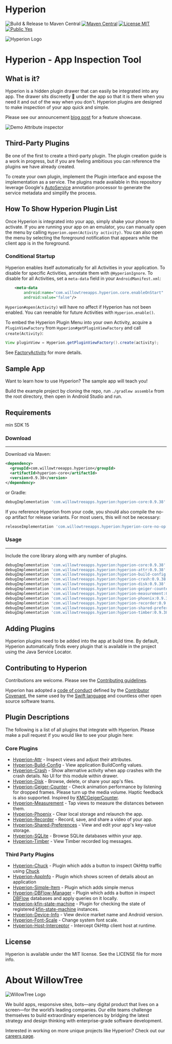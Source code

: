 # Hyperion

![Build & Release to Maven Central](https://github.com/willowtreeapps/Hyperion-Android/actions/workflows/mc-release.yml/badge.svg?branch=develop)
[![Maven Central](https://img.shields.io/maven-central/v/com.willowtreeapps.hyperion/hyperion-core.svg)](https://search.maven.org/search?q=g:com.willowtreeapps.hyperion)
[![License MIT](https://img.shields.io/badge/License-MIT-blue.svg?style=flat)]()
[![Public Yes](https://img.shields.io/badge/Public-yes-green.svg?style=flat)]()

![Hyperion Logo](art/Hyperion-Logo.png)

# Hyperion - App Inspection Tool

## What is it?

Hyperion is a hidden plugin drawer that can easily be integrated into any app. The drawer sits discreetly 🙊 under the app so that it is there when you need it and out of the way when you don't. Hyperion plugins are designed to make inspection of your app quick and simple.

Please see our announcement [blog post](https://willowtreeapps.com/ideas/introducing-hyperion-for-android) for a feature showcase.

![Demo Attribute inspector](https://images.ctfassets.net/3cttzl4i3k1h/1KhiROG0wcSi8QYa6iYGI0/0cd93ebf5a67012c09e16964032ea7e6/image2new.gif)

## Third-Party Plugins

Be one of the first to create a third-party plugin. The plugin creation guide is a work in progress, but if you are feeling ambitious you can reference the plugins we have already created.

To create your own plugin, implement the Plugin interface and expose the implementation as a service. The plugins made available in this repository leverage Google's [AutoService](https://github.com/google/auto/tree/master/service) annotation processor to generate the service metadata and simplify the process.

## How To Show Hyperion Plugin List

Once Hyperion is integrated into your app, simply shake your phone to activate. If you are running your app on an emulator, you can manually open the menu by calling `Hyperion.open(Activity activity)`. You can also open the menu by selecting the foreground notification that appears while the client app is in the foreground.

### Conditional Startup

Hyperion enables itself automatically for all Activities in your application. To disable for specific Activities, annotate them with `@HyperionIgnore`. To disable for all Activities, set a `meta-data` field in your `AndroidManifest.xml`:

```xml
    <meta-data
        android:name="com.willowtreeapps.hyperion.core.enableOnStart"
        android:value="false"/>
```

`Hyperion#open(Activity)` will have no affect if Hyperion has not been enabled. You can reenable for future Activities with `Hyperion.enable()`.

To embed the Hyperion Plugin Menu into your own Activity, acquire a `PluginViewFactory` from `Hyperion#getPluginViewFactory` and call `create(Activity)`:

```Java
View pluginView = Hyperion.getPluginViewFactory().create(activity);
```

See [FactoryActivity](hyperion-sample/src/main/java/com/willowtreeapps/hyperion/sample/FactoryActivity.java) for more details.

## Sample App

Want to learn how to use Hyperion? The sample app will teach you!

Build the example project by cloning the repo, run `./gradlew assemble` from the root directory, then open in Android Studio and run.

## Requirements

min SDK 15

### Download

--------

Download via Maven:

```xml
<dependency>
  <groupId>com.willowtreeapps.hyperion</groupId>
  <artifactId>hyperion-core</artifactId>
  <version>0.9.38</version>
</dependency>
```

or Gradle:

```groovy
debugImplementation 'com.willowtreeapps.hyperion:hyperion-core:0.9.38'
```

If you reference Hyperion from your code, you should also compile the no-op artifact for release variants. For most users, this will not be necessary:

```groovy
releaseImplementation 'com.willowtreeapps.hyperion:hyperion-core-no-op:0.9.38'
```

### Usage

--------

Include the core library along with any number of plugins.

```groovy
debugImplementation 'com.willowtreeapps.hyperion:hyperion-core:0.9.38'
debugImplementation 'com.willowtreeapps.hyperion:hyperion-attr:0.9.38'
debugImplementation 'com.willowtreeapps.hyperion:hyperion-build-config:0.9.38'
debugImplementation 'com.willowtreeapps.hyperion:hyperion-crash:0.9.38'
debugImplementation 'com.willowtreeapps.hyperion:hyperion-disk:0.9.38'
debugImplementation 'com.willowtreeapps.hyperion:hyperion-geiger-counter:0.9.38'
debugImplementation 'com.willowtreeapps.hyperion:hyperion-measurement:0.9.38'
debugImplementation 'com.willowtreeapps.hyperion:hyperion-phoenix:0.9.38'
debugImplementation 'com.willowtreeapps.hyperion:hyperion-recorder:0.9.38'
debugImplementation 'com.willowtreeapps.hyperion:hyperion-shared-preferences:0.9.38'
debugImplementation 'com.willowtreeapps.hyperion:hyperion-timber:0.9.38'
```

## Adding Plugins

Hyperion plugins need to be added into the app at build time.
By default, Hyperion automatically finds every plugin that is available in the project using the Java Service Locator.

## Contributing to Hyperion

Contributions are welcome. Please see the [Contributing guidelines](CONTRIBUTING.md).

Hyperion has adopted a [code of conduct](CODE_OF_CONDUCT.md) defined by the [Contributor Covenant](http://contributor-covenant.org), the same used by the [Swift language](https://swift.org) and countless other open source software teams.

## Plugin Descriptions

The following is a list of all plugins that integrate with Hyperion. Please make a pull request if you would like to see your plugin here:

### Core Plugins

- [Hyperion-Attr](/hyperion-attr) - Inspect views and adjust their attributes.
- [Hyperion-Build-Config](/hyperion-build-config) - View application BuildConfig values.
- [Hyperion-Crash](/hyperion-crash) - Show alternative activity when app crashes with the crash details. No UI for this module within drawer.
- [Hyperion-Disk](/hyperion-disk) - Browse, delete, or share your app\'s files.
- [Hyperion-Geiger-Counter](/hyperion-geiger-counter) - Check animation performance by listening for dropped frames. Please turn up the media volume. Haptic feedback is also supported. Inspired by [KMCGeigerCounter](https://github.com/kconner/KMCGeigerCounter).
- [Hyperion-Measurement](/hyperion-measurement) - Tap views to measure the distances between them.
- [Hyperion-Phoenix](/hyperion-phoenix) - Clear local storage and relaunch the app.
- [Hyperion-Recorder](/hyperion-recorder) - Record, save, and share a video of your app.
- [Hyperion-Shared-Preferences](/hyperion-shared-preferences) - View and edit your app\'s key-value storage.
- [Hyperion-SQLite](/hyperion-sqlite) - Browse SQLite databases within your app.
- [Hyperion-Timber](/hyperion-timber) - View Timber recorded log messages.

### Third Party Plugins

- [Hyperion-Chuck](https://github.com/Commit451/Hyperion-Chuck) - Plugin which adds a button to inspect OkHttp traffic using [Chuck](https://github.com/jgilfelt/chuck)
- [Hyperion-AppInfo](https://github.com/STAR-ZERO/Hyperion-AppInfo) - Plugin which shows screen of details about an application
- [Hyperion-Simple-Item](https://github.com/takahirom/Hyperion-Simple-Item) - Plugin which adds simple menus
- [Hyperion-DBFlow-Manager](https://github.com/wajahatkarim3/DBFlowManager-Hyperion-Plugin) - Plugin which adds a button in inspect [DBFlow](https://github.com/Raizlabs/DBFlow) databases and apply queries on it locally.
- [Hyperion-kfin-state-machine](https://github.com/ToxicBakery/kfin-state-machine-hyperion) - Plugin for checking the state of registered [kfin-state-machine](https://github.com/ToxicBakery/kfin-state-machine) instances.
- [Hyperion-Device-Info](https://github.com/DroidsOnRoids/FoQA#device-info-plugin) - View device market name and Android version.
- [Hyperion-Font-Scale](https://github.com/DroidsOnRoids/FoQA#font-scale-plugin) - Change system font scale.
- [Hyperion-Host-Interceptor](https://github.com/MiSikora/Hyperion-Host-Interceptor) - Intercept OkHttp client host at runtime.

## License

Hyperion is available under the MIT license. See the LICENSE file for more info.

# About WillowTree

![WillowTree Logo](art/willowtree_logo.png)

We build apps, responsive sites, bots—any digital product that lives on a screen—for the world’s leading companies. Our elite teams challenge themselves to build extraordinary experiences by bridging the latest strategy and design thinking with enterprise-grade software development.

Interested in working on more unique projects like Hyperion? Check out our [careers page](http://willowtreeapps.com/careers?utm_campaign=hyperion-gh).
